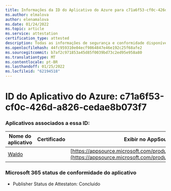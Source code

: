 ```yaml
---
title: Informações da ID do Aplicativo do Azure para c71a6f53-cf0c-426d-a826-cedae8b073f7
ms.author: elmalova
author: elenamalova
ms.date: 01/24/2022
ms.topic: article
ms.service: attestation
certification_type: attested
description: Todas as informações de segurança e conformidade disponíveis para c71a6f53-cf0c-426d-a826-cedae8b073f7.
ms.openlocfilehash: 44fc959310e04ecf9864847e46e192c25f68afe2
ms.sourcegitcommit: b7af2c971853a45d85f0039bd73c2ed95e958a80
ms.translationtype: MT
ms.contentlocale: pt-BR
ms.lasthandoff: 01/25/2022
ms.locfileid: "62194518"
---
```

# <a name="azure-app-id-c71a6f53-cf0c-426d-a826-cedae8b073f7"></a>ID do Aplicativo do Azure: c71a6f53-cf0c-426d-a826-cedae8b073f7


### <a name="apps-associated-with-this-id"></a>Aplicativos associados a essa ID:
| **Nome do aplicativo** | **Certificado** | **Exibir no AppSource** |
|--------------|---------------|-----------------------|
| [Waldo](https://docs.microsoft.com/microsoft-365-app-certification/forward/WA200003139) |  | [https://appsource.microsoft.com/product/office/WA200003139](https://appsource.microsoft.com/product/office/WA200003139) |

### <a name="microsoft-365-app-compliance-status"></a>Microsoft 365 status de conformidade do aplicativo
- Publisher Status de Attestaton: Concluído
